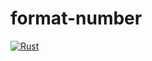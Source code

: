 # format-number

[![Rust](https://github.com/jn011/format-number/actions/workflows/rust.yml/badge.svg)](https://github.com/jn011/format-number/actions/workflows/rust.yml)
